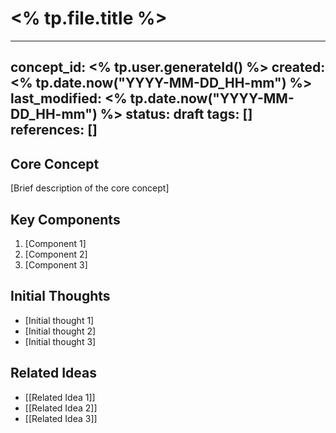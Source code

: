 # <% tp.file.title %>

---
concept_id: <% tp.user.generateId() %>
created: <% tp.date.now("YYYY-MM-DD_HH-mm") %>
last_modified: <% tp.date.now("YYYY-MM-DD_HH-mm") %>
status: draft
tags: []
references: []
---

## Core Concept
[Brief description of the core concept]

## Key Components
1. [Component 1]
2. [Component 2]
3. [Component 3]

## Initial Thoughts
- [Initial thought 1]
- [Initial thought 2]
- [Initial thought 3]

## Related Ideas
- [[Related Idea 1]]
- [[Related Idea 2]]
- [[Related Idea 3]]
